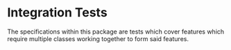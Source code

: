 
# Integration Tests #

The specifications within this package are tests which cover features which <br>
require multiple classes working together to form said features. <br>

